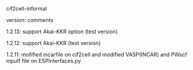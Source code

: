 cif2cell-informal


version: comments


1.2.13: support Akai-KKR option (test version)


1.2.12: support Akai-KKR (test version)


1.2.11: mofified incarfile on cif2cell and modified VASP(INCAR) and PWscf inputf file on ESPInterfaces.py